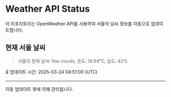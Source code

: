 
# Weather API Status

이 리포지토리는 OpenWeather API를 사용하여 서울의 날씨 정보를 자동으로 업데이트합니다.

## 현재 서울 날씨
> 서울의 현재 날씨: few clouds, 온도: 19.94°C, 습도: 42%

⏳ 업데이트 시간: 2025-03-24 04:51:00 (UTC)

---
자동 업데이트 봇에 의해 관리됩니다.
